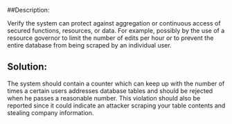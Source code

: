 ##Description:

Verify the system can protect against aggregation or continuous access of
secured functions, resources, or data. For example, possibly by the use of a
resource governor to limit the number of edits per hour or to prevent the entire database
from being scraped by an individual user.

## Solution:

The system should contain a counter which can keep up with the number of times a certain
users addresses database tables and should be rejected when he passes a reasonable number.
This violation should also be reported since it could indicate an attacker scraping your
table contents and stealing company information.
